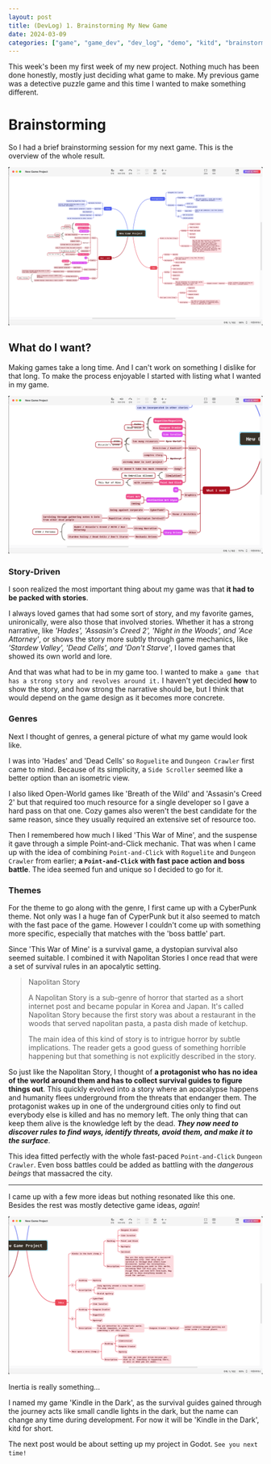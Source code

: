 ```yaml
---
layout: post
title: (DevLog) 1. Brainstorming My New Game
date: 2024-03-09
categories: ["game", "game_dev", "dev_log", "demo", "kitd", "brainstorm"]
---
```


This week's been my first week of my new project. Nothing much has been done honestly, mostly just deciding what game to make. My previous game was a detective puzzle game and this time I wanted to make something different.

# Brainstorming

So I had a brief brainstorming session for my next game. This is the overview of the whole result.

![brainstorm_overview](../../assets/img/kitd/brainstorm/brainstorm_overview.png)

## What do I want?

Making games take a long time. And I can't work on something I dislike for that long. To make the process enjoyable I started with listing what I wanted in my game.

![brainstorm_want](../../assets/img/kitd/brainstorm/brainstorm_want.png)

### Story-Driven

I soon realized the most important thing about my game was that **it had to be packed with stories**.

I always loved games that had some sort of story, and my favorite games, unironically, were also those that involved stories. Whether it has a strong narrative, like *'Hades', 'Assasin's Creed 2', 'Night in the Woods', and 'Ace Attorney'*, or shows the story more subtly through game mechanics, like *'Stardew Valley', 'Dead Cells', and 'Don't Starve'*, I loved games that showed its own world and lore.

And that was what had to be in my game too. I wanted to make `a game that has a strong story and revolves around it.` I haven't yet decided **how** to show the story, and how strong the narrative should be, but I think that would depend on the game design as it becomes more concrete.

### Genres

Next I thought of genres, a general picture of what my game would look like.

I was into 'Hades' and 'Dead Cells' so `Roguelite` and `Dungeon Crawler` first came to mind. Because of its simplicity, a `Side Scroller` seemed like a better option than an isometric view.

I also liked Open-World games like 'Breath of the Wild' and 'Assasin's Creed 2' but that required too much resource for a single developer so I gave a hard pass on that one. Cozy games also weren't the best candidate for the same reason, since they usually required an extensive set of resource too.

Then I remembered how much I liked 'This War of Mine', and the suspense it gave through a simple Point-and-Click mechanic. That was when I came up with the idea of combining `Point-and-Click` with `Roguelite` and `Dungeon Crawler` from earlier; **a `Point-and-Click` with fast pace action and boss battle**. The idea seemed fun and unique so I decided to go for it.

### Themes

For the theme to go along with the genre, I first came up with a CyberPunk theme. Not only was I a huge fan of CyperPunk but it also seemed to match with the fast pace of the game. However I couldn't come up with something more specific, especially that matches with the 'boss battle' part.

Since 'This War of Mine' is a survival game, a dystopian survival also seemed suitable. I combined it with Napolitan Stories I once read that were a set of survival rules in an apocalytic setting.

> Napolitan Story
>
> A Napolitan Story is a sub-genre of horror that started as a short internet post and became popular in Korea and Japan. It's called Napolitan Story because the first story was about a restaurant in the woods that served napolitan pasta, a pasta dish made of ketchup.
>
> The main idea of this kind of story is to intrigue horror by subtle implications. The reader gets a good guess of something horrible happening but that something is not explicitly described in the story.

So just like the Napolitan Story, I thought of **a protagonist who has no idea of the world around them and has to collect survival guides to figure things out**. This quickly evolved into a story where an apocalypse happens and humanity flees underground from the threats that endanger them. The protagonist wakes up in one of the underground cities only to find out everybody else is killed and has no memory left. The only thing that can keep them alive is the knowledge left by the dead. ***They now need to discover rules to find ways, identify threats, avoid them, and make it to the surface***.

This idea fitted perfectly with the whole fast-paced `Point-and-Click` `Dungeon Crawler`. Even boss battles could be added as battling with the *dangerous beings* that massacred the city.

---

I came up with a few more ideas but nothing resonated like this one. Besides the rest was mostly detective game ideas, *again*!

![brainstorm_idea](../../assets/img/kitd/brainstorm/brainstorm_idea.png)

Inertia is really something...

I named my game 'Kindle in the Dark', as the survival guides gained through the journey acts like small candle lights in the dark, but the name can change any time during development. For now it will be 'Kindle in the Dark', kitd for short.

The next post would be about setting up my project in Godot. `See you next time!`
